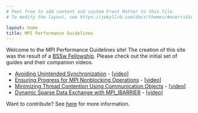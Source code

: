 ```yaml
---
# Feel free to add content and custom Front Matter to this file.
# To modify the layout, see https://jekyllrb.com/docs/themes/#overriding-theme-defaults

layout: home
title: MPI Performance Guidelines
---
```


Welcome to the MPI Performance Guidelines site! The creation of this
site was the result of a [BSSw Fellowship][bssw-fellow]. Please check
out the initial set of guides and their companion videos.
* [Avoiding Unintended Synchronization][unintended-sync] - [[video][vid1]]
* [Ensuring Progress for MPI Nonblocking Operations][progress] - [[video][vid2]]
* [Minimizing Thread Contention Using Communication Objects][threads] - [[video][vid3]]
* [Dynamic Sparse Data Exchange with MPI_IBARRIER][dsde] - [[video][vid4]]

Want to contribute? See [here][contrib] for more
information.

[bssw-fellow]: https://bssw.io/pages/bssw-fellowship-program
[unintended-sync]: /unintended-sync
[progress]: /progress
[threads]: /minimizing-thread-contention
[dsde]: /dynamic-sparse
[gh]: https://github.com/mpi-performance-guidelines/mpi-performance-guidelines.github.io/issues
[contrib]: /contributing
[vid1]: https://youtu.be/Qgk5L1XL3Ck
[vid2]: https://youtu.be/Ofu3vRpOglU
[vid3]: https://youtu.be/jksJ5NBBpRk
[vid4]: https://youtu.be/MpxSm0NQG4g
